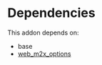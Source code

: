 # Dependencies

This addon depends on:

- base
- [web_m2x_options](../../../../odoo-bringout-oca-web-web_m2x_options)
